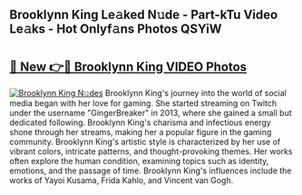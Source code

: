 ## Brooklynn King Le𝚊ked N𝚞de - Part-kTu Video Le𝚊ks - Hot Onlyf𝚊ns Photos QSYiW

# <h2><a href="http://ab65874.deff.icu/?id=Brooklynn+King">🔗 New 👉🔴 Brooklynn King VIDEO Photos</a></h2>

[![Brooklynn King N𝚞des](https://i.imgur.com/rIISA9y.gif)](http://ab65874.deff.icu/?id=Brooklynn+King)
Brooklynn King's journey into the world of social media began with her love for gaming. She started streaming on Twitch under the username "GingerBreaker" in 2013, where she gained a small but dedicated following. Brooklynn King's charisma and infectious energy shone through her streams, making her a popular figure in the gaming community. Brooklynn King's artistic style is characterized by her use of vibrant colors, intricate patterns, and thought-provoking themes. Her works often explore the human condition, examining topics such as identity, emotions, and the passage of time. Brooklynn King's influences include the works of Yayoi Kusama, Frida Kahlo, and Vincent van Gogh.
